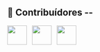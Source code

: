 ## 🤝 Contribuídores -- 

<a href="https://github.com/Duduenri"><img src="https://github.com/Duduenri.png" width="45" height="45"></a> &nbsp;
<a href="https://github.com/Samuelblafer"><img src="https://github.com/Samuelblafer.png" width="45" height="45"></a> &nbsp;
<a href="https://github.com/Xande025"><img src="https://github.com/Xande025.png" width="45" height="45"></a> &nbsp;